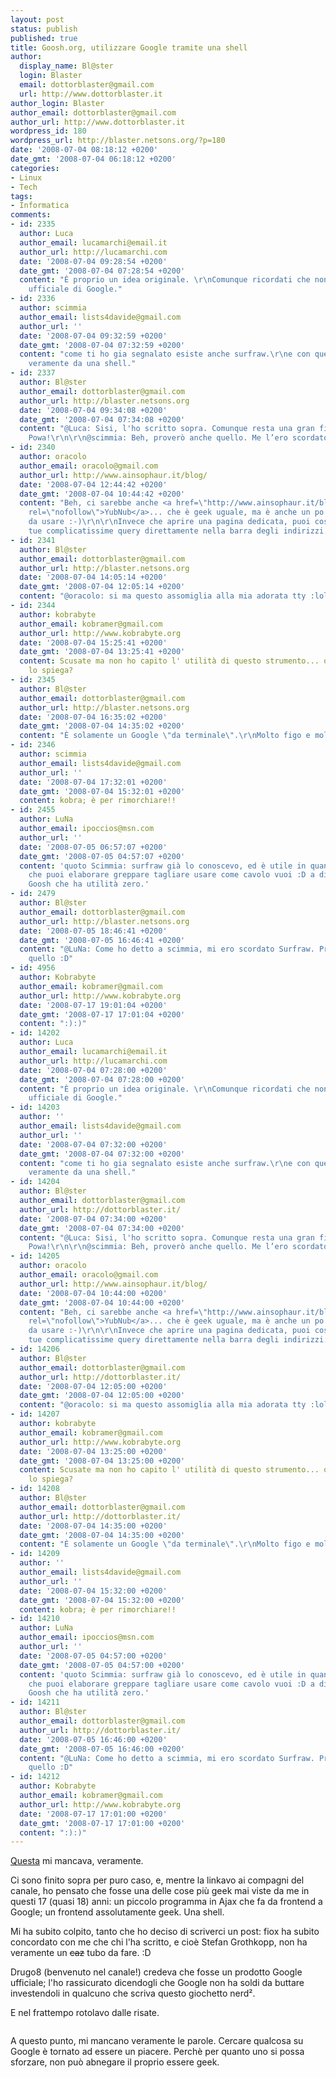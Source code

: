 ```yaml
---
layout: post
status: publish
published: true
title: Goosh.org, utilizzare Google tramite una shell
author:
  display_name: Bl@ster
  login: Blaster
  email: dottorblaster@gmail.com
  url: http://www.dottorblaster.it
author_login: Blaster
author_email: dottorblaster@gmail.com
author_url: http://www.dottorblaster.it
wordpress_id: 180
wordpress_url: http://blaster.netsons.org/?p=180
date: '2008-07-04 08:18:12 +0200'
date_gmt: '2008-07-04 06:18:12 +0200'
categories:
- Linux
- Tech
tags:
- Informatica
comments:
- id: 2335
  author: Luca
  author_email: lucamarchi@email.it
  author_url: http://lucamarchi.com
  date: '2008-07-04 09:28:54 +0200'
  date_gmt: '2008-07-04 07:28:54 +0200'
  content: "È proprio un idea originale. \r\nComunque ricordati che non è un servizio
    ufficiale di Google."
- id: 2336
  author: scimmia
  author_email: lists4davide@gmail.com
  author_url: ''
  date: '2008-07-04 09:32:59 +0200'
  date_gmt: '2008-07-04 07:32:59 +0200'
  content: "come ti ho gia segnalato esiste anche surfraw.\r\ne con quello lo usi
    veramente da una shell."
- id: 2337
  author: Bl@ster
  author_email: dottorblaster@gmail.com
  author_url: http://blaster.netsons.org
  date: '2008-07-04 09:34:08 +0200'
  date_gmt: '2008-07-04 07:34:08 +0200'
  content: "@Luca: Sisi, l'ho scritto sopra. Comunque resta una gran figata.\r\nG33k
    Powa!\r\n\r\n@scimmia: Beh, proverò anche quello. Me l’ero scordato, surfraw :D"
- id: 2340
  author: oracolo
  author_email: oracolo@gmail.com
  author_url: http://www.ainsophaur.it/blog/
  date: '2008-07-04 12:44:42 +0200'
  date_gmt: '2008-07-04 10:44:42 +0200'
  content: "Beh, ci sarebbe anche <a href=\"http://www.ainsophaur.it/blog/archives/yubnub/\"
    rel=\"nofollow\">YubNub</a>... che è geek uguale, ma è anche un po' più comodo
    da usare :-)\r\n\r\nInvece che aprire una pagina dedicata, puoi costruirti le
    tue complicatissime query direttamente nella barra degli indirizzi..."
- id: 2341
  author: Bl@ster
  author_email: dottorblaster@gmail.com
  author_url: http://blaster.netsons.org
  date: '2008-07-04 14:05:14 +0200'
  date_gmt: '2008-07-04 12:05:14 +0200'
  content: "@oracolo: si ma questo assomiglia alla mia adorata tty :lol:"
- id: 2344
  author: kobrabyte
  author_email: kobramer@gmail.com
  author_url: http://www.kobrabyte.org
  date: '2008-07-04 15:25:41 +0200'
  date_gmt: '2008-07-04 13:25:41 +0200'
  content: Scusate ma non ho capito l' utilità di questo strumento... qualcuno me
    lo spiega?
- id: 2345
  author: Bl@ster
  author_email: dottorblaster@gmail.com
  author_url: http://blaster.netsons.org
  date: '2008-07-04 16:35:02 +0200'
  date_gmt: '2008-07-04 14:35:02 +0200'
  content: "È solamente un Google \"da terminale\".\r\nMolto figo e molto nerd :D"
- id: 2346
  author: scimmia
  author_email: lists4davide@gmail.com
  author_url: ''
  date: '2008-07-04 17:32:01 +0200'
  date_gmt: '2008-07-04 15:32:01 +0200'
  content: kobra; è per rimorchiare!!
- id: 2455
  author: LuNa
  author_email: ipoccios@msn.com
  author_url: ''
  date: '2008-07-05 06:57:07 +0200'
  date_gmt: '2008-07-05 04:57:07 +0200'
  content: 'quoto Scimmia: surfraw già lo conoscevo, ed è utile in quanto hai un output
    che puoi elaborare greppare tagliare usare come cavolo vuoi :D a differenza di
    Goosh che ha utilità zero.'
- id: 2479
  author: Bl@ster
  author_email: dottorblaster@gmail.com
  author_url: http://blaster.netsons.org
  date: '2008-07-05 18:46:41 +0200'
  date_gmt: '2008-07-05 16:46:41 +0200'
  content: "@LuNa: Come ho detto a scimmia, mi ero scordato Surfraw. Proverò anche
    quello :D"
- id: 4956
  author: Kobrabyte
  author_email: kobramer@gmail.com
  author_url: http://www.kobrabyte.org
  date: '2008-07-17 19:01:04 +0200'
  date_gmt: '2008-07-17 17:01:04 +0200'
  content: ":):)"
- id: 14202
  author: Luca
  author_email: lucamarchi@email.it
  author_url: http://lucamarchi.com
  date: '2008-07-04 07:28:00 +0200'
  date_gmt: '2008-07-04 07:28:00 +0200'
  content: "È proprio un idea originale. \r\nComunque ricordati che non è un servizio
    ufficiale di Google."
- id: 14203
  author: ''
  author_email: lists4davide@gmail.com
  author_url: ''
  date: '2008-07-04 07:32:00 +0200'
  date_gmt: '2008-07-04 07:32:00 +0200'
  content: "come ti ho gia segnalato esiste anche surfraw.\r\ne con quello lo usi
    veramente da una shell."
- id: 14204
  author: Bl@ster
  author_email: dottorblaster@gmail.com
  author_url: http://dottorblaster.it/
  date: '2008-07-04 07:34:00 +0200'
  date_gmt: '2008-07-04 07:34:00 +0200'
  content: "@Luca: Sisi, l'ho scritto sopra. Comunque resta una gran figata.\r\nG33k
    Powa!\r\n\r\n@scimmia: Beh, proverò anche quello. Me l’ero scordato, surfraw :D"
- id: 14205
  author: oracolo
  author_email: oracolo@gmail.com
  author_url: http://www.ainsophaur.it/blog/
  date: '2008-07-04 10:44:00 +0200'
  date_gmt: '2008-07-04 10:44:00 +0200'
  content: "Beh, ci sarebbe anche <a href=\"http://www.ainsophaur.it/blog/archives/yubnub/\"
    rel=\"nofollow\">YubNub</a>... che è geek uguale, ma è anche un po' più comodo
    da usare :-)\r\n\r\nInvece che aprire una pagina dedicata, puoi costruirti le
    tue complicatissime query direttamente nella barra degli indirizzi..."
- id: 14206
  author: Bl@ster
  author_email: dottorblaster@gmail.com
  author_url: http://dottorblaster.it/
  date: '2008-07-04 12:05:00 +0200'
  date_gmt: '2008-07-04 12:05:00 +0200'
  content: "@oracolo: si ma questo assomiglia alla mia adorata tty :lol:"
- id: 14207
  author: kobrabyte
  author_email: kobramer@gmail.com
  author_url: http://www.kobrabyte.org
  date: '2008-07-04 13:25:00 +0200'
  date_gmt: '2008-07-04 13:25:00 +0200'
  content: Scusate ma non ho capito l' utilità di questo strumento... qualcuno me
    lo spiega?
- id: 14208
  author: Bl@ster
  author_email: dottorblaster@gmail.com
  author_url: http://dottorblaster.it/
  date: '2008-07-04 14:35:00 +0200'
  date_gmt: '2008-07-04 14:35:00 +0200'
  content: "È solamente un Google \"da terminale\".\r\nMolto figo e molto nerd :D"
- id: 14209
  author: ''
  author_email: lists4davide@gmail.com
  author_url: ''
  date: '2008-07-04 15:32:00 +0200'
  date_gmt: '2008-07-04 15:32:00 +0200'
  content: kobra; è per rimorchiare!!
- id: 14210
  author: LuNa
  author_email: ipoccios@msn.com
  author_url: ''
  date: '2008-07-05 04:57:00 +0200'
  date_gmt: '2008-07-05 04:57:00 +0200'
  content: 'quoto Scimmia: surfraw già lo conoscevo, ed è utile in quanto hai un output
    che puoi elaborare greppare tagliare usare come cavolo vuoi :D a differenza di
    Goosh che ha utilità zero.'
- id: 14211
  author: Bl@ster
  author_email: dottorblaster@gmail.com
  author_url: http://dottorblaster.it/
  date: '2008-07-05 16:46:00 +0200'
  date_gmt: '2008-07-05 16:46:00 +0200'
  content: "@LuNa: Come ho detto a scimmia, mi ero scordato Surfraw. Proverò anche
    quello :D"
- id: 14212
  author: Kobrabyte
  author_email: kobramer@gmail.com
  author_url: http://www.kobrabyte.org
  date: '2008-07-17 17:01:00 +0200'
  date_gmt: '2008-07-17 17:01:00 +0200'
  content: ":):)"
---
```

<p><a href="http://goosh.org/">Questa</a> mi mancava, veramente.</p>
<p>Ci sono finito sopra per puro caso, e, mentre la linkavo ai compagni del canale, ho pensato che fosse una delle cose più geek mai viste da me in questi 17 (quasi 18) anni: un piccolo programma in Ajax che fa da frontend a Google; un frontend assolutamente geek. Una shell.</p>
<p>Mi ha subito colpito, tanto che ho deciso di scriverci un post: fiox ha subito concordato con me che chi l'ha scritto, e cioè Stefan Grothkopp, non ha veramente un <span style="text-decoration: line-through;">caz</span> tubo da fare. :D</p>
<p>Drugo8 (benvenuto nel canale!) credeva che fosse un prodotto Google ufficiale; l'ho rassicurato dicendogli che Google non ha soldi da buttare investendoli in qualcuno che scriva questo giochetto nerd².</p>
<p>E nel frattempo rotolavo dalle risate.</p>
<p style="text-align: center;"><img src="http://img34.picoodle.com/img/img34/4/7/3/f_gooshm_93b136f.png" alt="" /></p>
<p style="text-align: left;">A questo punto, mi mancano veramente le parole. Cercare qualcosa su Google è tornato ad essere un piacere. Perchè per quanto uno si possa sforzare, non può abnegare il proprio essere geek.</p>
